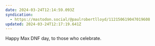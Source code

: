 ```yaml
---
date: 2024-03-24T12:14:59.093Z
syndication:
  - https://mastodon.social/@paulrobertlloyd/112150619047019608
updated: 2024-03-24T12:17:19.641Z
---
```


Happy Max DNF day, to those who celebrate.
